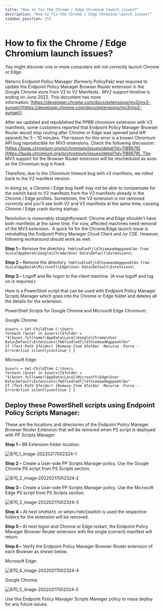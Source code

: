 ```yaml
---
title: "How to fix the Chrome / Edge Chromium launch issues?"
description: "How to fix the Chrome / Edge Chromium launch issues?"
sidebar_position: 250
---
```


# How to fix the Chrome / Edge Chromium launch issues?

You might discover one or more computers will not correctly launch Chrome or Edge.

Netwrix Endpoint Policy Manager (formerly PolicyPak) was required to update the Endpoint Policy
Manager Browser Router extension in the Google Chrome store from V2 to V2 Manifests.  MV2 support
timeline is ending on June 2022. This document has more
information: [https://developer.chrome.com/docs/extensions/mv3/mv2-sunset/](https://developer.chrome.com/docs/extensions/mv3/mv2-sunset/).

After we updated and republished the PPBR chromium extension with V3 manifests, some customers
reported that Endpoint Policy Manager Browser Router would stop routing after Chrome or Edge was
opened (and left opened) for 5 – 10 minutes. The reason for this error is a known Chromium API bug
reproducible for MV3 extensions. Check the following discussion:
[https://bugs.chromium.org/p/chromium/issues/detail?id=1189678](https://bugs.chromium.org/p/chromium/issues/detail?id=1189678). The
MV3 support for the Browser Router extension will be rescheduled as soon as the Chromium bug is
fixed.

Therefore, due to the Chromium timeout bug with v3 manifests, we rolled back to the V2 manifest
version.

In doing so, a Chrome / Edge bug itself may not be able to compensate for the switch back to V2
manifests from the V3 manifests already in the Chrome / Edge profiles. Sometimes, the V3 extension
is not removed correctly and you'll see both V2 and V3 manifests at the same time; causing Chrome /
Edge crash during startup.

Resolution is reasonably straightforward: Chrome and Edge shouldn't have both manifests at the same
time. For now, affected machines need removal of the MV3 extension. 
 A quick fix for the Chrome/Edge launch issue is reinstalling the Endpoint Policy Manager Cloud
Client and /or CSE. However, following workaround should work as well.

**Step 1 –** Remove the
directory` fmbfiodledfjldlhiemaadmgppoeklbn from %LocalAppData%\Google\Chrome\User Data\Default\Extensions\`

**Step 2 –** Remove the
directory` fmbfiodledfjldlhiemaadmgppoeklbn from %LocalAppData%\Microsoft\Edge\User Data\Default\Extensions\`

**Step 3 –** Logoff and Re-logon to the client machine. (A true logoff and log on is required.)

Here is a PowerShell script that can be used with Endpoint Policy Manager Scripts Manager which goes
into the Chrome or Edge folder and deletes all the details for the extension.

PowerShell Scripts for Google Chrome and Microsoft Edge Chromium:

Google Chrome:

```
$users = Get-ChildItem C:\Users
foreach ($user in $users){$folder = "$($user.fullname)\AppData\Local\Google\Chrome\User Data\Default\Extensions\fmbfiodledfjldlhiemaadmgppoeklbn"
If (Test-Path $folder) {Remove-Item $folder -Recurse -Force -ErrorAction silentlycontinue } }
```

Microsoft Edge:

```
$users = Get-ChildItem C:\Users
foreach ($user in $users){$folder = "$($user.fullname)\AppData\Local\Microsoft\Edge\User Data\Default\Extensions\fmbfiodledfjldlhiemaadmgppoeklbn"
If (Test-Path $folder) {Remove-Item $folder -Recurse -Force -ErrorAction silentlycontinue } }
```

## Deploy these PowerShell scripts using Endpoint Policy Scripts Manager:

These are the locations and directories of the Endpoint Policy Manager Browser Router Extension that
will be removed when PS script is deployed with PP Scripts Manager.

**Step 1 –** BR Extension folder location.

![870_1_image-20220217002324-1](assets/chrome/870_1_image-20220217002324-1.webp)

**Step 2 –** Create a User-side PP Scripts Manager policy. Use the Google Chrome PS script from PS
Scripts section.

![870_2_image-20220217002324-2](assets/chrome/870_2_image-20220217002324-2.webp)

**Step 3 –** Create a User-side PP Scripts Manager policy. Use the Microsoft Edge PS script from PS
Scripts section.

![870_3_image-20220217002324-3](assets/chrome/870_3_image-20220217002324-3.webp)

**Step 4 –** At next `GPUPDATE `or when`/FORCE`switch is used the respective folders for the
extension will be removed.

**Step 5 –** At next logon and Chrome or Edge restart, the Endpoint Policy Manager Browser Router
extension with the single (correct) manifest will return.

**Step 6 –** Verify the Endpoint Policy Manager Browser Router extension of each Browser as shown
below.

Microsoft Edge:

![870_4_image-20220217002324-4](assets/chrome/870_4_image-20220217002324-4.webp)

Google Chrome:

![870_5_image-20220217002324-5](assets/chrome/870_5_image-20220217002324-5.webp)

Use this Endpoint Policy Manager Scripts Manager policy to mass deploy for any future issues.
